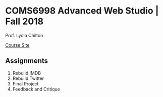 # COMS6998 Advanced Web Studio | Fall 2018

Prof. Lydia Chilton

[Course Site](http://www.columbia.edu/~lc3251/courses/fall18/)

## Assignments
1. Rebuild IMDB
2. Rebuild Twitter
3. Final Project
4. Feedback and Critique
